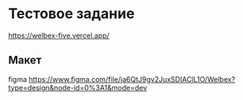 # Тестовое задание 

https://welbex-five.vercel.app/

## Макет

figma
https://www.figma.com/file/ja6QtJ9gv2JuxSDIAClL1O/Welbex?type=design&node-id=0%3A1&mode=dev



